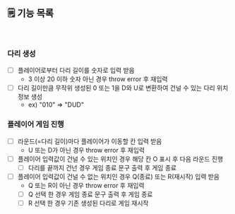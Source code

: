 ## 🗒️ 기능 목록

 <br>

### 다리 생성

- [ ] 플레이어로부터 다리 길이를 숫자로 입력 받음<br>
  - 3 이상 20 이하 숫자 아닌 경우 throw error 후 재입력
- [ ] 다리 길이만큼 무작위 생성된 0 또는 1을 D와 U로 변환하여 건널 수 있는 다리 위치 정보 생성<br>
  - ex) "010" => "DUD"<br>

### 플레이어 게임 진행

- [ ] 라운드(=다리 길이)마다 플레이어가 이동할 칸 입력 받음 <br>
  - U 또는 D가 아닌 경우 throw error 후 재입력 <br>
- [ ] 플레이어 입력값이 건널 수 있는 위치인 경우 해당 칸 O 표시 후 다음 라운드 진행<br>
  - [ ] 다리를 끝까지 건넌 경우 게임 종료 문구 출력 후 게임 종료<br>
- [ ] 플레이어 입력값이 건널 수 없는 위치인 경우 Q(종료) 또는 R(재시작) 입력 받음<br>
  - Q 또는 R이 아닌 경우 throw error 후 재입력<br>
  - [ ] Q 선택 한 경우 게임 종료 문구 출력 후 게임 종료<br>
  - [ ] R 선택 한 경우 기존 생성된 다리로 게임 재시작<br>
